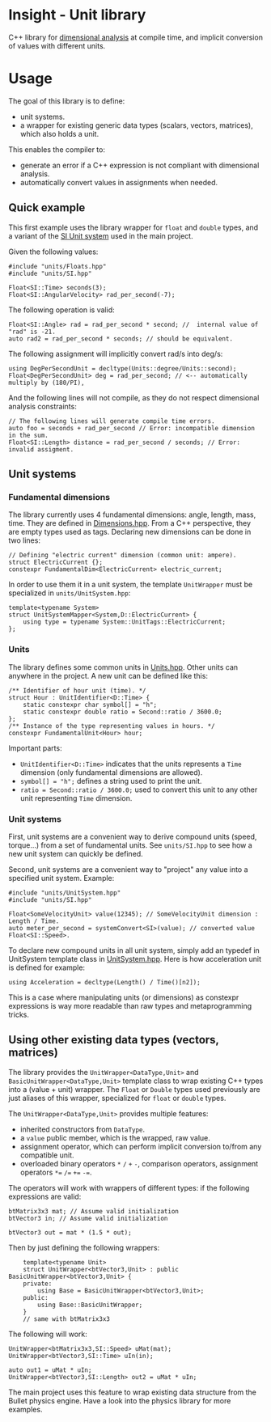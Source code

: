 # Insight - Unit library

C++ library for [dimensional analysis](https://en.wikipedia.org/wiki/Dimensional_analysis) at compile time, and implicit conversion of values with different units.

# Usage

The goal of this library is to define:
- unit systems.
- a wrapper for existing generic data types (scalars, vectors, matrices), which also holds a unit.

This enables the compiler to:
- generate an error if a C++ expression is not compliant with dimensional analysis.
- automatically convert values in assignments when needed.

## Quick example

This first example uses the library wrapper for `float` and `double` types, and a variant of the [SI Unit system](https://en.wikipedia.org/wiki/International_System_of_Units) used in the main project.

Given the following values:
```
#include "units/Floats.hpp"
#include "units/SI.hpp"

Float<SI::Time> seconds(3);
Float<SI::AngularVelocity> rad_per_second(-7);
```
The following operation is valid:
```
Float<SI::Angle> rad = rad_per_second * second; //  internal value of "rad" is -21.
auto rad2 = rad_per_second * seconds; // should be equivalent.
```
The following assignment will implicitly convert rad/s into deg/s:
```
using DegPerSecondUnit = decltype(Units::degree/Units::second);
Float<DegPerSecondUnit> deg = rad_per_second; // <-- automatically multiply by (180/PI),
```
And the following lines will not compile, as they do not respect dimensional analysis constraints:
```
// The following lines will generate compile time errors.
auto foo = seconds + rad_per_second // Error: incompatible dimension in the sum.
Float<SI::Length> distance = rad_per_second / seconds; // Error: invalid assigment.
```

## Unit systems

### Fundamental dimensions

The library currently uses 4 fundamental dimensions: angle, length, mass, time. They are defined in [Dimensions.hpp](include/units/Dimensions.hpp). From a C++ perspective, they are empty types used as tags. Declaring new dimensions can be done in two lines:

```
// Defining "electric current" dimension (common unit: ampere).
struct ElectricCurrent {};
constexpr FundamentalDim<ElectricCurrent> electric_current;
```

In order to use them it in a unit system, the template `UnitWrapper` must be specialized in `units/UnitSystem.hpp`:

```
template<typename System>
struct UnitSystemMapper<System,D::ElectricCurrent> {
	using type = typename System::UnitTags::ElectricCurrent;
};
```

### Units

The library defines some common units in [Units.hpp](include/units/Units.hpp). Other units can anywhere in the project. A new unit can be defined like this:

```
/** Identifier of hour unit (time). */
struct Hour : UnitIdentifier<D::Time> {
    static constexpr char symbol[] = "h";
    static constexpr double ratio = Second::ratio / 3600.0;
};
/** Instance of the type representing values in hours. */
constexpr FundamentalUnit<Hour> hour;
```

Important parts:
- `UnitIdentifier<D::Time>` indicates that the units represents a `Time` dimension (only fundamental dimensions are allowed).
- `symbol[] = "h";` defines a string used to print the unit.
- `ratio = Second::ratio / 3600.0;` used to convert this unit to any other unit representing `Time` dimension.

### Unit systems

First, unit systems are a convenient way to derive compound units (speed, torque...) from a set of fundamental units. See `units/SI.hpp` to see how a new unit system can quickly be defined.

Second, unit systems are a convenient way to "project" any value into a specified unit system. Example:

```
#include "units/UnitSystem.hpp"
#include "units/SI.hpp"

Float<SomeVelocityUnit> value(12345); // SomeVelocityUnit dimension : Length / Time.
auto meter_per_second = systemConvert<SI>(value); // converted value Float<SI::Speed>.
```

To declare new compound units in all unit system, simply add an typedef in UnitSystem template class in [UnitSystem.hpp](include/units/UnitSystem.hpp). Here is how acceleration unit is defined for example:

```
using Acceleration = decltype(Length() / Time()[n2]);
```

This is a case where manipulating units (or dimensions) as constexpr expressions is way more readable than raw types and metaprogramming tricks.

## Using other existing data types (vectors, matrices)

The library provides the `UnitWrapper<DataType,Unit>` and `BasicUnitWrapper<DataType,Unit>` template class to wrap existing C++ types into a (value + unit) wrapper. The `Float` or `Double` types used previously are just aliases of this wrapper, specialized for `float` or `double` types.

The `UnitWrapper<DataType,Unit>` provides multiple features:
- inherited constructors from `DataType`.
- a `value` public member, which is the wrapped, raw value.
- assignment operator, which can perform implicit conversion to/from any compatible unit.
- overloaded binary operators `*` `/` `+` `-`, comparison operators, assignment operators `*=` `/=` `+=` `-=`.

The operators will work with wrappers of different types: if the following expressions are valid:
```
btMatrix3x3 mat; // Assume valid initialization
btVector3 in; // Assume valid initialization

btVector3 out = mat * (1.5 * out);
```

Then by just defining the following wrappers:
```
    template<typename Unit>
    struct UnitWrapper<btVector3,Unit> : public BasicUnitWrapper<btVector3,Unit> {
    private:
        using Base = BasicUnitWrapper<btVector3,Unit>;
    public:
        using Base::BasicUnitWrapper;
    }
    // same with btMatrix3x3
```

The following will work:

```
UnitWrapper<btMatrix3x3,SI::Speed> uMat(mat);
UnitWrapper<btVector3,SI::Time> uIn(in);

auto out1 = uMat * uIn;
UnitWrapper<btVector3,SI::Length> out2 = uMat * uIn;
```

The main project uses this feature to wrap existing data structure from the Bullet physics engine. Have a look into the physics library for more examples.